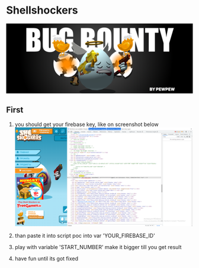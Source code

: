 # Shellshockers

![Image](assets/0.png)

## First
1. you should get your firebase key, like on screenshot below
![Image](assets/1.png)

2. than paste it into script poc into var 'YOUR_FIREBASE_ID'

3. play with variable 'START_NUMBER' make it bigger till you get result

4. have fun until its got fixed